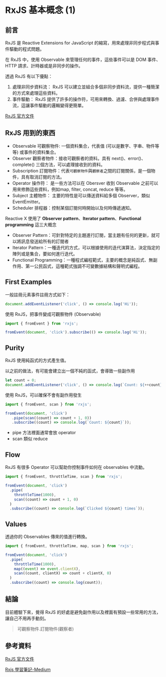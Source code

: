 # RxJS 基本概念 (1)

## 前言
RxJS 是 Reactive Extensions for JavaScript 的縮寫，用來處理非同步程式與事件驅動的程式問題。

在 RxJS 中，使用 Observable 來管理任何的事件，這些事件可以是 DOM 事件、HTTP 請求、計時器或是非同步的操作。

透過 RxJS 有以下優點：
1. 處理非同步資料流： RxJS 可以建立並組合多個非同步資料流，提供一種簡潔的方式來處理這些資料。
2. 事件驅動： RxJS 提供了許多的操作符，可用來轉換、過濾、合併與處理事件流，這讓事件驅動的邏輯變得更簡單。

[RxJS 官方文件](https://rxjs.dev/guide/overview)

## RxJS 用到的東西
- Observable 可觀察物件: 一個資料集合，代表值 (可以是數字、字串、物件等等) 或事件的資料集合。
- Observer 觀察者物件：接收可觀察者的資料。具有 next()、error()、complete() 三個方法，可以處理接收到的資料。
- Subscription 訂閱物件：代表`可觀察物件`與`觀察者`之間的訂閱關係，是一個物件，具有取消訂閱的方法。
- Operator 操作符： 是一些方法可以在 Obersver 收到 Observable 之前可以用來修飾這些資料，例如map, filter, concat, reduce 等等。
- Subject 主體物件： 主要的特性是可以傳送資料給多個 Observer，類似 EventEmitter。
- Scheduler 排程器：控制某個訂閱何時開始以及何時傳遞通知。

Reactive X 使用了 **Observer pattern**、**Iterator pattern**、**Functional programming** 這三大概念

- Observer Pattern：可針對特定的主題進行訂閱，當主題有任何的更新，就可以將訊息發送給所有的訂閱者
- Iterator Pattern：一種迭代的方式，可以根據使用的迭代演算法，決定指定的陣列或是集合，要如何進行迭代。
- Functional Programming：一種程式編程範式，主要的概念是純函式、無副作用、第一公民函式，這種範式強調不可變數據結構和聲明式編程。

## First Examples
一般註冊元素事件註冊方式如下：

```js
document.addEventListener('click', () => console.log('Hi'));
```

使用 RxJS，把事件變成可觀察物件 (Observable)

```js
import { fromEvent } from 'rxjs';

fromEvent(document, 'click').subscribe(() => console.log('Hi'));
```
## Purity  
RxJS 使用純函式的方式產生值。

以之前的做法，有可能會建立出一個不純的函式，會導致一些副作用

```js
let count = 0;
document.addEventListener('click', () => console.log(`Count: ${++count}`))
```

使用 RxJS，可以確保不會有副作用發生

```js
import { fromEvent, scan } from 'rxjs';

fromEvent(document, 'click')
   .pipe(scan((count) => count + 1, 0))
   .subscribe((count) => console.log(`Count: ${count}`));
```

- pipe 方法裡面通常會放 operator
- scan 類似 reduce

## Flow
RxJS 有很多 Operator 可以幫助你控制事件如何在 observables 中流動。

```js
import { fromEvent, throttleTime, scan } from 'rxjs';

fromEvent(document, 'click')
  .pipe(
    throttleTime(1000),
    scan((count) => count + 1, 0)
  )
  .subscribe((count) => console.log(`Clicked ${count} times`));
```

## Values
透過你的 Observables 傳來的值進行轉換。

```js
import { fromEvent, throttleTime, map, scan } from 'rxjs';

fromEvent(document, 'click')
  .pipe(
    throttleTime(1000),
    map((event) => event.clientX),
    scan((count, clientX) => count + clientX, 0)
  )
  .subscribe((count) => console.log(count));
```

## 結論
目前體驗下來，覺得 RxJS 的好處是避免副作用以及裡面有預設一些常用的方法，讓自己不用再手動刻。

> 可觀察物件.訂閱物件(觀察者)

## 參考資料
[RxJS 官方文件](https://rxjs.dev/guide/overview)

[Rxjs 學習筆記-Medium](https://medium.com/@chen090/rxjs-%E5%AD%B8%E7%BF%92%E7%AD%86%E8%A8%98-1acbc04e25d0)